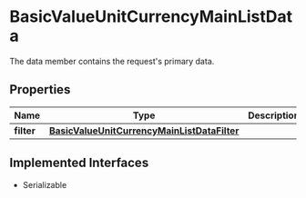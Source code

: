 

# BasicValueUnitCurrencyMainListData

The data member contains the request's primary data.

## Properties

Name | Type | Description | Notes
------------ | ------------- | ------------- | -------------
**filter** | [**BasicValueUnitCurrencyMainListDataFilter**](BasicValueUnitCurrencyMainListDataFilter.md) |  |  [optional]


## Implemented Interfaces

* Serializable



